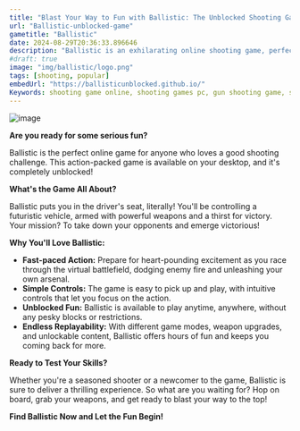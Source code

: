 ```yaml
---
title: "Blast Your Way to Fun with Ballistic: The Unblocked Shooting Game!"
url: "Ballistic-unblocked-game"
gametitle: "Ballistic"
date: 2024-08-29T20:36:33.896646
description: "Ballistic is an exhilarating online shooting game, perfect for desktop play. So, sharpshooters!!! test your skills in this thrilling, unblocked game."
#draft: true
image: "img/ballistic/logo.png"
tags: [shooting, popular]
embedUrl: "https://ballisticunblocked.github.io/"
Keywords: shooting game online, shooting games pc, gun shooting game, shooting games download, gun games, shooting games for kids, shooting games io, shooting games for android, ballistic game, ballistic missile, ballistic person, ballistic unblocked, ballistic synonym, ballistic wheels, going ballistic, ballistic ball game, ballistic arkadium, ballistic game online
---
```



![image](https://github.com/user-attachments/assets/4eaaa5f5-4bb3-4fef-a9d3-f2280f529c2d)

**Are you ready for some serious fun?** 

Ballistic is the perfect online game for anyone who loves a good shooting challenge. This action-packed game is available on your desktop, and it's completely unblocked!  

**What's the Game All About?**

Ballistic puts you in the driver's seat, literally!  You'll be controlling a futuristic vehicle, armed with powerful weapons and a thirst for victory.  Your mission? To take down your opponents and emerge victorious! 

**Why You'll Love Ballistic:**

* **Fast-paced Action:**  Prepare for heart-pounding excitement as you race through the virtual battlefield, dodging enemy fire and unleashing your own arsenal.
* **Simple Controls:**  The game is easy to pick up and play, with intuitive controls that let you focus on the action.  
* **Unblocked Fun:**  Ballistic is available to play anytime, anywhere, without any pesky blocks or restrictions. 
* **Endless Replayability:**  With different game modes, weapon upgrades, and unlockable content,  Ballistic offers hours of fun and keeps you coming back for more.

**Ready to Test Your Skills?**

Whether you're a seasoned shooter or a newcomer to the game, Ballistic is sure to deliver a thrilling experience.  So what are you waiting for?  Hop on board, grab your weapons, and get ready to blast your way to the top! 

**Find Ballistic Now and Let the Fun Begin!**

